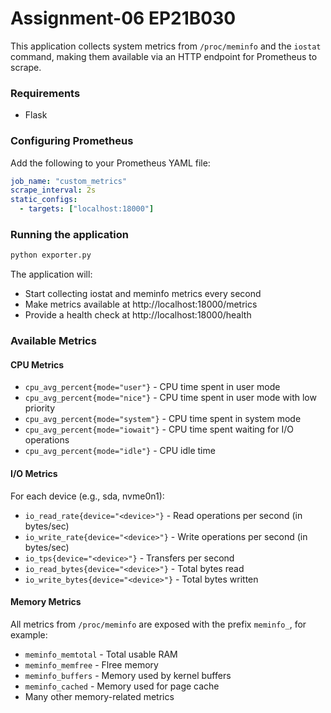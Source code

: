 # Assignment-06 EP21B030

This application collects system metrics from  `/proc/meminfo` and the `iostat` command, making them available via an HTTP endpoint for Prometheus to scrape.

### Requirements
- Flask

### Configuring Prometheus

Add the following to your Prometheus YAML file:

```yaml
job_name: "custom_metrics"
scrape_interval: 2s
static_configs:
  - targets: ["localhost:18000"]
```

### Running the application

```bash
python exporter.py
```

The application will:
- Start collecting iostat and meminfo metrics every second
- Make metrics available at http://localhost:18000/metrics
- Provide a health check at http://localhost:18000/health

### Available Metrics

#### CPU Metrics

- `cpu_avg_percent{mode="user"}` - CPU time spent in user mode
- `cpu_avg_percent{mode="nice"}` - CPU time spent in user mode with low priority 
- `cpu_avg_percent{mode="system"}` - CPU time spent in system mode
- `cpu_avg_percent{mode="iowait"}` - CPU time spent waiting for I/O operations
- `cpu_avg_percent{mode="idle"}` - CPU idle time

#### I/O Metrics

For each device (e.g., sda, nvme0n1):

- `io_read_rate{device="<device>"}` - Read operations per second (in bytes/sec)
- `io_write_rate{device="<device>"}` - Write operations per second (in bytes/sec)
- `io_tps{device="<device>"}` - Transfers per second
- `io_read_bytes{device="<device>"}` - Total bytes read
- `io_write_bytes{device="<device>"}` - Total bytes written

#### Memory Metrics

All metrics from `/proc/meminfo` are exposed with the prefix `meminfo_`, for example:

- `meminfo_memtotal` - Total usable RAM
- `meminfo_memfree` - Flree memory
- `meminfo_buffers` - Memory used by kernel buffers
- `meminfo_cached` - Memory used for page cache
- Many other memory-related metrics